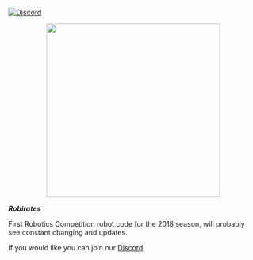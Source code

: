 [![Discord](https://discordapp.com/api/guilds/423215909981913091/widget.png)](https://discord.gg/jZWCjTQ)

<p align="center">
  <img src="http://frc971.org/sites/default/files/field/image/PowerUp_FacebookCover.jpg" width="350"/>
</p>

***Robirates***

First Robotics Competition robot code for the 2018 season, will probably see constant changing and updates.

If you would like you can join our [Discord](https://discordapp.com/invite/S2FhdTR)

